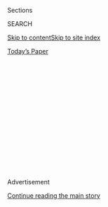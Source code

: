 <div id="app">

<div>

<div>

<div>

<div class="NYTAppHideMasthead css-1q2w90k e1suatyy0">

<div class="section css-ui9rw0 e1suatyy2">

<div class="css-eph4ug er09x8g0">

<div class="css-6n7j50">

</div>

<span class="css-1dv1kvn">Sections</span>

<div class="css-10488qs">

<span class="css-1dv1kvn">SEARCH</span>

</div>

[Skip to content](#site-content)[Skip to site
index](#site-index)

</div>

<div class="css-10698na e1huz5gh0">

</div>

</div>

<div id="masthead-bar-one" class="section hasLinks css-15hmgas e1csuq9d3">

<div class="css-uqyvli e1csuq9d0">

</div>

<div class="css-1uqjmks e1csuq9d1">

</div>

<div class="css-9e9ivx">

[](https://myaccount.nytimes3xbfgragh.onion/auth/login?response_type=cookie&client_id=vi)

</div>

<div class="css-1bvtpon e1csuq9d2">

[Today’s
Paper](https://www.nytimes3xbfgragh.onion/section/todayspaper)

</div>

</div>

</div>

</div>

<div data-aria-hidden="false">

<div id="site-content" data-role="main">

<div>

<div class="css-1aor85t" style="opacity:0.000000001;z-index:-1;visibility:hidden">

<div class="css-1hqnpie">

<div class="css-epjblv">

<span class="css-17xtcya">[Opinion](/section/opinion)</span><span class="css-x15j1o">|</span><span class="css-fwqvlz">Farewell,
Office. You Were the Last Boundary Between Work and
Home.</span>

</div>

<div class="css-k008qs">

<div class="css-1iwv8en">

<span class="css-18z7m18"></span>

<div>

</div>

</div>

<span class="css-1n6z4y">https://nyti.ms/2zOTfMV</span>

<div class="css-1705lsu">

<div class="css-4xjgmj">

<div class="css-4skfbu" data-role="toolbar" data-aria-label="Social Media Share buttons, Save button, and Comments Panel with current comment count" data-testid="share-tools">

  - 
  - 
  - 
  - 
    
    <div class="css-6n7j50">
    
    </div>

  - 
  - 

</div>

</div>

</div>

</div>

</div>

</div>

<div id="NYT_TOP_BANNER_REGION" class="css-13pd83m">

</div>

<div id="top-wrapper" class="css-1sy8kpn">

<div id="top-slug" class="css-l9onyx">

Advertisement

</div>

[Continue reading the main
story](#after-top)

<div class="ad top-wrapper" style="text-align:center;height:100%;display:block;min-height:250px">

<div id="top" class="place-ad" data-position="top" data-size-key="top">

</div>

</div>

<div id="after-top">

</div>

</div>

<div>

<div class="css-v5btjw etb61u70">

<div class="css-v05ibm etb61u71">

[Opinion](/section/opinion)

</div>

</div>

<div id="sponsor-wrapper" class="css-1hyfx7x">

<div id="sponsor-slug" class="css-19vbshk">

Supported by

</div>

[Continue reading the main
story](#after-sponsor)

<div id="sponsor" class="ad sponsor-wrapper" style="text-align:center;height:100%;display:block">

</div>

<div id="after-sponsor">

</div>

</div>

<div class="css-186x18t">

</div>

<div class="css-1vkm6nb ehdk2mb0">

# Farewell, Office. You Were the Last Boundary Between Work and Home.

</div>

Your workplace shaped your identity in ways you never knew.

<div class="css-18e8msd">

<div class="css-vp77d3 epjyd6m0">

<div class="css-1p10dcb ey68jwv0" data-aria-hidden="true">

[![Jennifer
Senior](https://static01.graylady3jvrrxbe.onion/images/2018/10/26/opinion/jennifer-senior/jennifer-senior-thumbLarge.png
"Jennifer Senior")](https://www.nytimes3xbfgragh.onion/by/jennifer-senior)

</div>

<div class="css-1baulvz">

By [<span class="css-1baulvz last-byline" itemprop="name">Jennifer
Senior</span>](https://www.nytimes3xbfgragh.onion/by/jennifer-senior)

<div class="css-8atqhb">

Opinion columnist

</div>

</div>

</div>

  - May 17,
    2020

  - 
    
    <div class="css-4xjgmj">
    
    <div class="css-d8bdto" data-role="toolbar" data-aria-label="Social Media Share buttons, Save button, and Comments Panel with current comment count" data-testid="share-tools">
    
      - 
      - 
      - 
      - 
        
        <div class="css-6n7j50">
        
        </div>
    
      - 
      - 
    
    </div>
    
    </div>

</div>

<div class="css-79elbk" data-testid="photoviewer-wrapper">

<div class="css-z3e15g" data-testid="photoviewer-wrapper-hidden">

</div>

<div class="css-1a48zt4 ehw59r15" data-testid="photoviewer-children">

![<span class="css-cnj6d5 e1z0qqy90" itemprop="copyrightHolder"><span class="css-1ly73wi e1tej78p0">Credit...</span><span><span>Sophia
Foster-Dimino</span></span></span>](https://static01.graylady3jvrrxbe.onion/images/2020/05/17/opinion/17senior/17senior-articleLarge.jpg?quality=75&auto=webp&disable=upscale)

</div>

</div>

</div>

<div class="section meteredContent css-1r7ky0e" name="articleBody" itemprop="articleBody">

<div class="css-1fanzo5 StoryBodyCompanionColumn">

<div class="css-53u6y8">

The office, for the foreseeable future, is dead. Google and Facebook are
telling employees they can work remotely
[until 2021](https://www.nytimes3xbfgragh.onion/2020/05/08/technology/coronavirus-work-from-home.html).
Twitter is allowing employees to work from home
“[forever](https://www.forbes.com/sites/johnbbrandon/2020/05/12/this-is-huge-twitter-ceo-says-employees-can-work-from-home-forever/).”
A number of big banks are contemplating never fully refilling their
office towers in Manhattan. Last week, my colleague Matthew Haag wrote a
[thoroughly depressing
story](https://www.nytimes3xbfgragh.onion/2020/05/12/nyregion/coronavirus-work-from-home.html)
in which the chief executive of Halstead Real Estate asked him point
blank: “Looking forward, are people going to want to crowd into
offices?”

Call me crazy, but I’m still thinking: *Yes*. Maybe not today, maybe not
tomorrow, but someday. The modern office may be the target of bleak
caricature — the lighting is bad, the meetings are long, the only
recourse to boredom is filching a colleague’s stapler and [embalming it
in lemon Jell-O](https://www.youtube.com/watch?v=glFrp-CmNVA) (if you
work at Dunder Mifflin). But over the coming months, I suspect that
those of us who spent most of our careers in offices will grow to miss
them.

What will we miss about them, specifically? Camaraderie, for one thing.
Maybe it’s obvious that offices are social hubs — it’s certainly an idea
that TV sitcoms and dramas have long grasped — but the numbers are still
interesting. Two-thirds of all women who work outside the home, for
instance, say that “the social aspect” of their jobs is a “major reason”
for showing up each day, according to [a comprehensive survey by
Gallup](https://www.uvu.edu/uwlp/docs/gallupworkandlifewelllived-oct.pdf).

</div>

</div>

<div>

</div>

<div class="css-1fanzo5 StoryBodyCompanionColumn">

<div class="css-53u6y8">

I’ll admit I fall rather contentedly into this group. Until my mid-30s,
I was a serene creature of the cubicle. Not being religious, the office
was where I often found fellowship; not yet being married, it was where
I had a work spouse. For people in that liminal period of emergent
adulthood — when they’re still [schmoozers, rather than
machers](http://metta-spencer.blogspot.com/2006/01/old-schmoozers-and-machers.html),
to use the sociologist Robert Putnam’s memorable distinction — the
office can play a crucial and happy role.

</div>

</div>

<div class="css-1fanzo5 StoryBodyCompanionColumn">

<div class="css-53u6y8">

And have I mentioned that offices are great places to find actual
spouses? A surprising number of marriages start in their fluorescent
halls. (Famous examples: Barack and Michelle, Bill and Melinda.) The
statistics on this phenomenon vary — I’ve seen studies [ranging
from 11](https://qz.com/1546677/around-40-of-us-couples-now-first-meet-online/)
to [31
percent](http://press.careerbuilder.com/2018-02-01-Office-Romance-Hits-10-Year-Low-According-to-CareerBuilders-Annual-Valentines-Day-Survey)
— but even the smallest number isn’t trivial, and the most outlandish
examples can make for delightful trivia. Southwest Airlines announced 21
years ago that more than 1,600 of its 26,900 employees were married to
each other. (Under the perhaps inevitable headline, “[Love is in the
air](https://www.swamedia.com/releases/release-9a64e058fd5edca195eccf844b705447-Love-is-in-the-Air-at-Southwest-Airlines).”)

But the benefits to office life are more than just social. They are also
intellectual. Without offices, we miss out on the chance for
serendipitous encounters, and it’s precisely those moments of felicitous
engagement that spark the best ideas.

Years ago, the productivity philosopher and author Adam Grant [pointed
out to
me](https://www.thecut.com/2015/01/what-we-give-up-when-we-become-entrepreneurs.html)
that [the reason we have Post-it
Notes](https://www.cnn.com/2013/04/04/tech/post-it-note-history/index.html)
is because a chemist at 3M, Spencer Silver, spent years trying
fruitlessly to promote his low-tack adhesive in and around the office —
until a churchgoing colleague, Art Fry, finally saw one of his
presentations and realized the sticky stuff would be perfect for keeping
his bookmarks affixed to his hymnals. Propinquity made all the
difference.

Another way to think about this: Working from home rather than the
office is sort of like shopping on Amazon rather than in a proper
bookstore. In a bookstore, you never know what you might find. You can’t
even know what you don’t know until you wander down the wrong aisle and
stumble across it.

</div>

</div>

<div class="css-1fanzo5 StoryBodyCompanionColumn">

<div class="css-53u6y8">

But to me, the best arguments for the office have always been
psychological — and never have they felt more urgent than at this
moment. I’ll start with a subtle thing: Remote work leaves a terrible
feedback vacuum. Communication with colleagues is no longer casual but
effortful; no matter how hard you try, you’re going to have less contact
— particularly of the casual variety — and with fewer people.

And what do we humans do in the absence of interaction? We invent
stories about what that silence means. They are often negative ones.
It’s a formula for anxiety, misunderstanding, all-around messiness.

“You need time to develop informal patterns with colleagues, especially
if you don’t know them well,” Nancy Rothbard, a professor of management
at Wharton, told me. She added that power differences also complicate
things, and not in a way I found reassuring. [The
literature](https://www.ncbi.nlm.nih.gov/pubmed/17100492) suggests that
if a boss delays in replying to an email, we underlings assume he or she
is off doing important things. But if *we’re* late in replying, the boss
assumes we’re indolent or don’t have much to say. Great.

More broadly speaking, even without an office, there will still be
office politics. They’re much easier to navigate if you can actually
*see* your colleagues — and therefore discern where the power resides,
how business gets done, and who the kind people are.

But perhaps the most profound effect of working in an office has to do
with our very sense of self. We live in an age where our identities
aren’t merely assigned to us; they are realized and achieved, and
places are powerful triggers of them. How much do I feel like a
columnist if I’m wearing a 21-year-old Austin Powers T-shirt (“It’s
Cannes, baby\!”) and picking at my kid’s leftovers as I type? I mean,
somewhat, sure. But I suspect I’d feel more like one if I got dolled up
and walked into the Times building each morning.

Rothbard, who’s made a study of the borders between our professional and
domestic selves, told me she sees this confusion all the time. There are
“integrators,” she said, who don’t mind the dissolution of those
borders, and “segmenters,” who don’t care for it. (“The pandemic,” she
said, “is a segmenter’s hell.”) It’s hardly uncommon to have multiple
identities across multiple contexts, each of them authentic. But remote
work makes it awfully hard for segmenters to give full expression to
their professional selves, and when they do, it often rattles those
around them. “Your kids may see you talking to your employees in a
different way and be like, ‘Who *is* this person?’” she told me.

But it’s young people, I’d argue, who’ll miss out most if the office
disappeared. Offices are often the very place where professional
identities are forged — an especially valuable thing in an age of
declining religious engagement and deferred marriage and childbearing.
Yes, perhaps that’s slightly ominous, just another depressing sign that
work has replaced religion as a source of meaning, as Derek Thompson
argued [so beautifully in The
Atlantic](https://www.theatlantic.com/ideas/archive/2019/02/religion-workism-making-americans-miserable/583441/)
last year.

Unfortunately, technology has already collapsed the boundary between
work and home. The office, at least, was a solid membrane between the
two. And it may possibly be the last.

*The Times is committed to publishing* [*a diversity of
letters*](https://www.nytimes3xbfgragh.onion/2019/01/31/opinion/letters/letters-to-editor-new-york-times-women.html)
*to the editor. We’d like to hear what you think about this or any of
our articles. Here are some*
[*tips*](https://help.nytimes3xbfgragh.onion/hc/en-us/articles/115014925288-How-to-submit-a-letter-to-the-editor)*.
And here’s our email:*
[*letters@NYTimes.com*](mailto:letters@NYTimes.com)*.*

*Follow The New York Times Opinion section on*
[*Facebook*](https://www.facebookcorewwwi.onion/nytopinion)*,* [*Twitter
(@NYTopinion)*](http://twitter.com/NYTOpinion) *and*
[*Instagram*](https://www.instagram.com/nytopinion/)*.*

</div>

</div>

</div>

<div>

</div>

<div>

</div>

<div>

</div>

<div>

<div id="bottom-wrapper" class="css-1ede5it">

<div id="bottom-slug" class="css-l9onyx">

Advertisement

</div>

[Continue reading the main
story](#after-bottom)

<div id="bottom" class="ad bottom-wrapper" style="text-align:center;height:100%;display:block;min-height:90px">

</div>

<div id="after-bottom">

</div>

</div>

</div>

</div>

</div>

## Site Index

<div>

</div>

## Site Information Navigation

  - [© <span>2020</span> <span>The New York Times
    Company</span>](https://help.nytimes3xbfgragh.onion/hc/en-us/articles/115014792127-Copyright-notice)

<!-- end list -->

  - [NYTCo](https://www.nytco.com/)
  - [Contact
    Us](https://help.nytimes3xbfgragh.onion/hc/en-us/articles/115015385887-Contact-Us)
  - [Work with us](https://www.nytco.com/careers/)
  - [Advertise](https://nytmediakit.com/)
  - [T Brand Studio](http://www.tbrandstudio.com/)
  - [Your Ad
    Choices](https://www.nytimes3xbfgragh.onion/privacy/cookie-policy#how-do-i-manage-trackers)
  - [Privacy](https://www.nytimes3xbfgragh.onion/privacy)
  - [Terms of
    Service](https://help.nytimes3xbfgragh.onion/hc/en-us/articles/115014893428-Terms-of-service)
  - [Terms of
    Sale](https://help.nytimes3xbfgragh.onion/hc/en-us/articles/115014893968-Terms-of-sale)
  - [Site
    Map](https://spiderbites.nytimes3xbfgragh.onion)
  - [Help](https://help.nytimes3xbfgragh.onion/hc/en-us)
  - [Subscriptions](https://www.nytimes3xbfgragh.onion/subscription?campaignId=37WXW)

</div>

</div>

</div>

</div>
